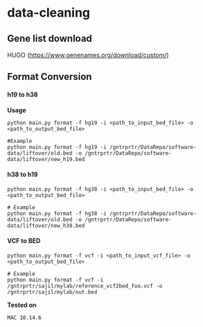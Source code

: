 # data-cleaning

## Gene list download
HUGO (https://www.genenames.org/download/custom/)

## Format Conversion
#### h19 to h38 

**Usage**
```console
python main.py format -f hg19 -i <path_to_input_bed_file> -o <path_to_output_bed_file>

#Example
python main.py format -f hg19 -i /gntrprtr/DataRepo/software-data/liftover/old.bed -o /gntrprtr/DataRepo/software-data/liftover/new_h19.bed
```
#### h38 to h19
```console
python main.py format -f hg38 -i <path_to_input_bed_file> -o <path_to_output_bed_file>

# Example
python main.py format -f hg38 -i /gntrprtr/DataRepo/software-data/liftover/old.bed -o /gntrprtr/DataRepo/software-data/liftover/new_h38.bed
```

#### VCF to BED
```console
python main.py format -f vcf -i <path_to_input_vcf_file> -o <path_to_output_bed_file>

# Example
python main.py format -f vcf -i /gntrprtr/sajil/mylab/reference_vcf2bed_foo.vcf -o /gntrprtr/sajil/mylab/out.bed
```
**Tested on**
```console
MAC 10.14.6
```
